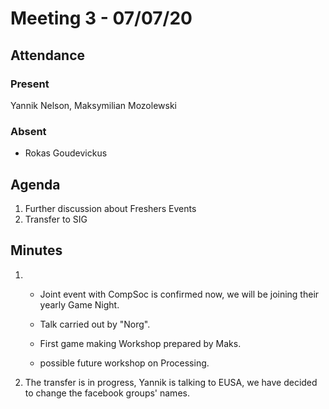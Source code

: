 # Meeting 3 - 07/07/20

## Attendance

### Present
Yannik Nelson, Maksymilian Mozolewski

### Absent
- Rokas Goudevickus

## Agenda
1. Further discussion about Freshers Events
2. Transfer to SIG

## Minutes
1.
	- Joint event with CompSoc is confirmed now, we will be joining their yearly Game Night.
	
	- Talk carried out by "Norg".
	
	- First game making Workshop prepared by Maks.

	- possible future workshop on Processing.

2. The transfer is in progress, Yannik is talking to EUSA, we have decided to change the facebook groups' names.
